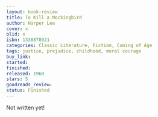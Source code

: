 ```yaml
---
layout: book-review
title: To Kill a Mockingbird
author: Harper Lee
cover: x
olid: x
isbn: 1338878921
categories: Classic Literature, Fiction, Coming of Age
tags: justice, prejudice, childhood, moral courage
buy_link:
started:
finished:
released: 1960
stars: 5
goodreads_review:
status: Finished
---
```


Not written yet!
